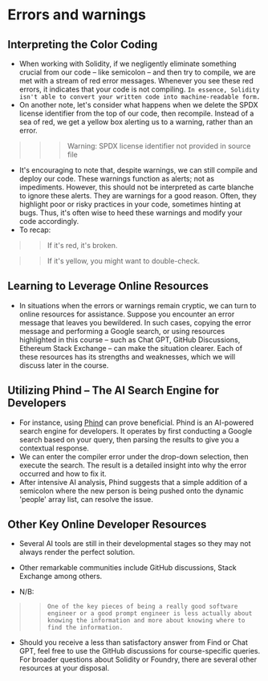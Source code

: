 # Errors and warnings

## Interpreting the Color Coding
- When working with Solidity, if we negligently eliminate something crucial from our code – like semicolon – and then try to compile, we are met with a stream of red error messages. Whenever you see these red errors, it indicates that your code is not compiling. `In essence, Solidity isn't able to convert your written code into machine-readable form.`
- On another note, let's consider what happens when we delete the SPDX license identifier from the top of our code, then recompile. Instead of a sea of red, we get a yellow box alerting us to a warning, rather than an error.

>> > Warning: SPDX license identifier not provided in source file

- It's encouraging to note that, despite warnings, we can still compile and deploy our code. These warnings function as alerts; not as impediments. However, this should not be interpreted as carte blanche to ignore these alerts. They are warnings for a good reason. Often, they highlight poor or risky practices in your code, sometimes hinting at bugs. Thus, it's often wise to heed these warnings and modify your code accordingly.
- To recap:

>> If it's red, it's broken.

>> If it's yellow, you might want to double-check.

## Learning to Leverage Online Resources
- In situations when the errors or warnings remain cryptic, we can turn to online resources for assistance. Suppose you encounter an error message that leaves you bewildered. In such cases, copying the error message and performing a Google search, or using resources highlighted in this course – such as Chat GPT, GitHub Discussions, Ethereum Stack Exchange – can make the situation clearer. Each of these resources has its strengths and weaknesses, which we will discuss later in the course.

## Utilizing Phind – The AI Search Engine for Developers
- For instance, using [Phind](https://www.phind.com/search?home=true) can prove beneficial. Phind is an AI-powered search engine for developers. It operates by first conducting a Google search based on your query, then parsing the results to give you a contextual response.
- We can enter the compiler error under the drop-down selection, then execute the search. The result is a detailed insight into why the error occurred and how to fix it.
- After intensive AI analysis, Phind suggests that a simple addition of a semicolon where the new person is being pushed onto the dynamic 'people' array list, can resolve the issue.

## Other Key Online Developer Resources
- Several AI tools are still in their developmental stages so they may not always render the perfect solution.
- Other remarkable communities include GitHub discussions, Stack Exchange among others.

- N/B:

>> `One of the key pieces of being a really good software engineer or a good prompt engineer is less actually about knowing the information and more about knowing where to find the information.`

- Should you receive a less than satisfactory answer from Find or Chat GPT, feel free to use the GitHub discussions for course-specific queries. For broader questions about Solidity or Foundry, there are several other resources at your disposal.
